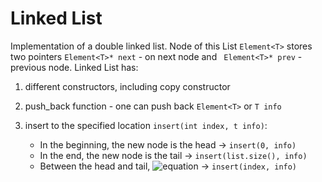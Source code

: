 # Linked List
Implementation of a double linked list.
Node of this List ``` Element<T> ``` stores two pointers  ``` Element<T>* next ``` - on next node and ``` Element<T>* prev``` - previous node.
Linked List has:
1) different constructors, including copy constructor
2) push_back function - one can push back ``` Element<T> ``` or ``` T info ```
3) insert to the specified location ``` insert(int index, t info) ```:

   + In the beginning, the new node is the head -> ``` insert(0, info) ``` 
   + In the end, the new node is the tail -> ``` insert(list.size(), info) ```
   + Between the head and tail, ![equation](https://latex.codecogs.com/svg.image?&space;0<=index<=list.size()) -> ``` insert(index, info) ```
